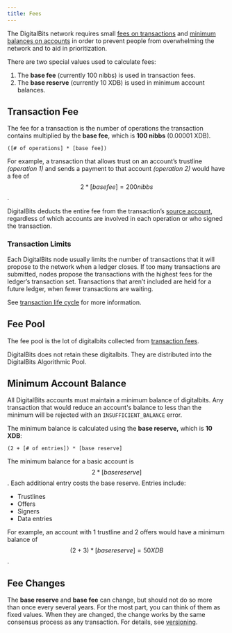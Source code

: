 ```yaml
---
title: Fees
---
```


The DigitalBits network requires small [fees on transactions](#transaction-fee) and [minimum balances on accounts](#minimum-account-balance) in order to prevent people from overwhelming the network and to aid in prioritization.

There are two special values used to calculate fees:

1. The **base fee** (currently 100 nibbs) is used in transaction fees.
2. The **base reserve** (currently 10 XDB) is used in minimum account balances.


## Transaction Fee

The fee for a transaction is the number of operations the transaction contains multiplied by the **base fee**, which is **100 nibbs** (0.00001 XDB).

```math-formula
([# of operations] * [base fee])
```

For example, a transaction that allows trust on an account’s trustline *(operation 1)* and sends a payment to that account *(operation 2)* would have a fee of $$2 * [base fee] = 200 nibbs$$.

DigitalBits deducts the entire fee from the transaction’s [source account](https://github.com/xdbfoundation/docs/tree/master/guides/concepts/transactions.md#source-account), regardless of which accounts are involved in each operation or who signed the transaction.


### Transaction Limits

Each DigitalBits node usually limits the number of transactions that it will propose to the network when a ledger closes. If too many transactions are submitted, nodes propose the transactions with the highest fees for the ledger’s transaction set. Transactions that aren’t included are held for a future ledger, when fewer transactions are waiting.

See [transaction life cycle](https://github.com/xdbfoundation/docs/tree/master/guides/concepts/transactions.md#life-cycle) for more information.

## Fee Pool

The fee pool is the lot of digitalbits collected from [transaction fees](https://github.com/xdbfoundation/docs/tree/master/guides/concepts/fees.md#transaction-fee).

DigitalBits does not retain these digitalbits. They are distributed into the DigitalBits Algorithmic Pool. 



## Minimum Account Balance

All DigitalBits accounts must maintain a minimum balance of digitalbits. Any transaction that would reduce an account's balance to less than the minimum will be rejected with an `INSUFFICIENT_BALANCE` error.

The minimum balance is calculated using the **base reserve,** which is **10 XDB**:

```math-formula
(2 + [# of entries]) * [base reserve]
```

The minimum balance for a basic account is $$2 * [base reserve]$$. Each additional entry costs the base reserve. Entries include:

- Trustlines
- Offers
- Signers
- Data entries

For example, an account with 1 trustline and 2 offers would have a minimum balance of $$(2 + 3) * [base reserve] = 50 XDB$$.


## Fee Changes

The **base reserve** and **base fee** can change, but should not do so more than once every several years. For the most part, you can think of them as fixed values. When they are changed, the change works by the same consensus process as any transaction. For details, see [versioning](https://developer.digitalbits.io/guides/concepts/versioning.html).

<!--You can look up the current fees by [checking the details of the latest ledger](../../frontier/reference/endpoints/ledgers-single.md). -->
